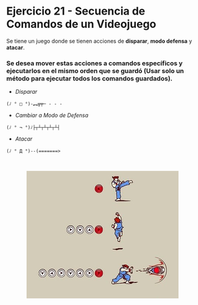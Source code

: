 # Ejercicio 21 - Secuencia de Comandos de un Videojuego

Se tiene un juego donde se tienen acciones
de **disparar**, **modo defensa** y **atacar**.

### Se desea mover estas acciones a comandos específicos y ejecutarlos en el mismo orden que se guardó (Usar solo un método para ejecutar todos los comandos guardados).

- *Disparar*
```
(ﾉ ° □ °)-︻╦╤─ - - -
```

- *Cambiar a Modo de Defensa*
```
(ﾉ ° ¬ °)ﾉ├┬┴┬┴┬┴┬┴┤
```

- *Atacar*
```
(ﾉ ° Д °)--(=======>
```
 </br>
 <p align="center">
    <img src="https://github.com/AleS900/prueba/blob/master/assets/e01_combo.jpg" />
 </p>

